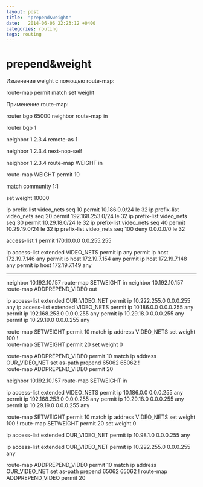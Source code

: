 ```yaml
---
layout: post
title:  "prepend&weight"
date:   2014-06-06 22:23:12 +0400
categories: routing
tags: routing
---
```


# prepend&weight
Изменение weight с помощью route-map:

route-map <name> permit <sequence>
 match <condition>
 set weight <weight>

Применение route-map:

router bgp 65000
 neighbor <ip-address> route-map <name> in







router bgp 1

neighbor 1.2.3.4 remote-as 1

neighbor 1.2.3.4 next-nop-self

neighbor 1.2.3.4 route-map WEIGHT in


route-map WEIGHT permit 10

match community 1:1

set weight 10000


ip prefix-list video_nets seq 10 permit 10.186.0.0/24 le 32
ip prefix-list video_nets seq 20 permit 192.168.253.0/24 le 32
ip prefix-list video_nets seq 30 permit 10.29.18.0/24 le 32
ip prefix-list video_nets seq 40 permit 10.29.19.0/24 le 32
ip prefix-list video_nets seq 100 deny 0.0.0.0/0 le 32


access-list 1 permit 170.10.0.0 0.0.255.255

ip access-list extended VIDEO_NETS
 permit ip  any
 permit ip host 172.19.7.146 any
 permit ip host 172.19.7.154 any
 permit ip host 172.19.7.148 any
 permit ip host 172.19.7.149 any


 ----------------------------------------------------------------------------------------------------------
   neighbor 10.192.10.157 route-map SETWEIGHT in
 neighbor 10.192.10.157 route-map ADDPREPEND_VIDEO out

 ip access-list extended OUR_VIDEO_NET
 permit ip 10.222.255.0 0.0.0.255 any
ip access-list extended VIDEO_NETS
 permit ip 10.186.0.0 0.0.0.255 any
 permit ip 192.168.253.0 0.0.0.255 any
 permit ip 10.29.18.0 0.0.0.255 any
 permit ip 10.29.19.0 0.0.0.255 any

    
route-map SETWEIGHT permit 10
 match ip address VIDEO_NETS
 set weight 100
!         
route-map SETWEIGHT permit 20
 set weight 0

 
route-map ADDPREPEND_VIDEO permit 10
 match ip address OUR_VIDEO_NET
 set as-path prepend 65062 65062
!         
route-map ADDPREPEND_VIDEO permit 20

  
  
  
  
  
  
  
  
  
 neighbor 10.192.10.157 route-map SETWEIGHT in

 
 ip access-list extended VIDEO_NETS
 permit ip 10.186.0.0 0.0.0.255 any
 permit ip 192.168.253.0 0.0.0.255 any
 permit ip 10.29.18.0 0.0.0.255 any
 permit ip 10.29.19.0 0.0.0.255 any

 
 route-map SETWEIGHT permit 10
 match ip address VIDEO_NETS
 set weight 100
!
route-map SETWEIGHT permit 20
 set weight 0

 
 
 
  ip access-list extended OUR_VIDEO_NET
 permit ip 10.98.1.0 0.0.0.255 any
 
 
 
 
   ip access-list extended OUR_VIDEO_NET
 permit ip  10.222.255.0 0.0.0.255 any

  route-map ADDPREPEND_VIDEO permit 10
 match ip address OUR_VIDEO_NET
 set as-path prepend 65062 65062
!
route-map ADDPREPEND_VIDEO permit 20
 
 
 

